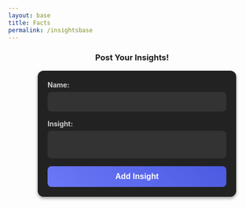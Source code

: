 ```yaml
---
layout: base
title: Facts
permalink: /insightsbase
---
```


<h3 style="text-align: center;">Post Your Insights!</h3>

<style>
/* General Styling for Posting Layout */
main {
    display: flex;
    flex-wrap: wrap; /* Allow wrapping for smaller screens */
    gap: 20px;
    justify-content: center; /* Center content horizontally */
    align-items: flex-start; /* Align items at the top */
}

form {
    background: #222; /* Dark gray card */
    padding: 20px;
    border-radius: 12px;
    box-shadow: 0px 3px 6px rgba(0, 0, 0, 0.4);
    width: 100%;
    max-width: 500px;
    flex: 1; /* Allow the form to grow/shrink within the layout */
}

form label {
    display: block;
    font-weight: bold;
    font-size: 14px;
    color: #ccc;
    margin-bottom: 6px;
}

form textarea,
form input[type="text"] {
    width: 100%;
    padding: 12px;
    margin-bottom: 16px;
    border: none;
    border-radius: 8px;
    background: #333;
    color: #fff;
    font-size: 14px;
    resize: none;
    transition: border 0.3s ease;
}

form textarea:focus,
form input[type="text"]:focus {
    border: 2px solid #6b78f7;
    outline: none;
}

form button {
    width: 100%;
    background: linear-gradient(45deg, #6b78f7, #4c5ae1);
    border: none;
    padding: 12px;
    border-radius: 8px;
    color: #fff;
    font-weight: bold;
    font-size: 16px;
    cursor: pointer;
    transition: background 0.3s ease;
}

form button:hover {
    background: linear-gradient(45deg, #4c5ae1, #5e63b8);
}

/* Styling for the Facts Cards */
#facts-container {
    display: flex;
    flex-wrap: wrap;
    gap: 20px;
    justify-content: center;
}

.fact-card {
    background: #222;
    padding: 16px;
    border-radius: 12px;
    box-shadow: 0px 3px 6px rgba(0, 0, 0, 0.4);
    max-width: 400px;
    width: 100%;
}

.fact-card h4 {
    color: #fff;
    margin-bottom: 8px;
}

.fact-card p {
    color: #ddd;
    margin-bottom: 12px;
}

.fact-card .actions {
    display: flex;
    justify-content: space-between;
}

.fact-card button {
    background: #6b78f7;
    color: #fff;
    border: none;
    padding: 6px 12px;
    border-radius: 6px;
    cursor: pointer;
    transition: background 0.3s ease;
}

.fact-card button:hover {
    background: #4c5ae1;
}

/* Responsive Design */
@media (max-width: 768px) {
    main {
        flex-direction: column; /* Stack form and cards vertically */
    }

    form {
        width: 100%;
    }
}
</style>

<main>
    <section id="fact-form">
        <form id="add-fact-form">
            <label for="name">Name:</label>
            <input type="text" id="name" name="name" required>
            <label for="fact">Insight:</label>
            <textarea id="fact" name="fact" required></textarea>
            <button type="submit">Add Insight</button>
        </form>
    </section>
    <section id="facts-container">
        <!-- Facts will be dynamically added here -->
    </section>
</main>

<script type="module">
    import { pythonURI, fetchOptions } from "{{site.baseurl}}/assets/js/api/config.js";
    async function checkAuthorization() {
        try {
            const response = await fetch(`${pythonURI}/api/id`, fetchOptions);

            if (response.status === 401) {
                window.location.href = "{{site.baseurl}}/login";
            }
        } catch (error) {
            console.error("Authorization check failed:", error);
            window.location.href = "{{site.baseurl}}/login";
        }
    }

    checkAuthorization();

    const API_URL = 'https://studybuddy.stu.nighthawkcodingsociety.com/api/userfacts';
    document.addEventListener('DOMContentLoaded', init);

    async function fetchFacts() {
        const response = await fetch(API_URL);
        const facts = await response.json();
        const factsContainer = document.getElementById('facts-container');
        factsContainer.innerHTML = '';
        facts.forEach((fact) => {
            const card = document.createElement('div');
            card.classList.add('fact-card');
            card.innerHTML = `
                <h4>${fact.name}</h4>
                <p>${fact.fact}</p>
                <div class="actions">
                    <button class="edit-button" data-id="${fact.id}" data-name="${fact.name}" data-fact="${fact.fact}">Edit</button>
                    <button class="delete-button" data-id="${fact.id}">Delete</button>
                </div>
            `;
            factsContainer.appendChild(card);
        });

        document.querySelectorAll('.delete-button').forEach(button => {
            button.addEventListener('click', (e) => {
                deleteFact(e.target.dataset.id);
            });
        });
    }

    async function addFact(event) {
        event.preventDefault();
        const name = document.getElementById('name').value;
        const fact = document.getElementById('fact').value;
        const response = await fetch(API_URL, {
            method: 'POST',
            headers: { 'Content-Type': 'application/json' },
            body: JSON.stringify({ name, fact })
        });
        if (response.ok) {
            alert('Fact added successfully!');
            fetchFacts();
            document.getElementById('add-fact-form').reset();
        }
    }

    async function deleteFact(id) {
        const response = await fetch(`${API_URL}/${id}`, { method: 'DELETE' });
        if (response.ok) {
            alert('Fact deleted successfully!');
            fetchFacts();
        }
    }

    function init() {
        document.getElementById('add-fact-form').addEventListener('submit', addFact);
        fetchFacts();
    }
</script>
